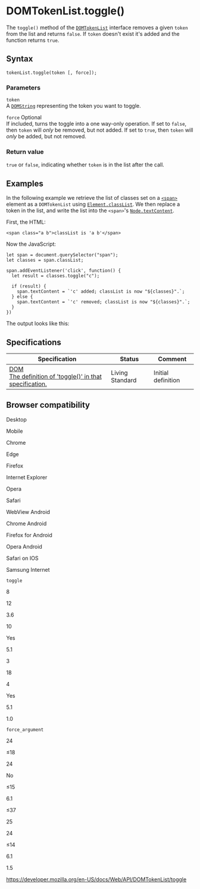 DOMTokenList.toggle()
=====================

The `toggle()` method of the [`DOMTokenList`](../domtokenlist) interface removes a given `token` from the list and returns `false`. If `token` doesn't exist it's added and the function returns `true`.

Syntax
------

    tokenList.toggle(token [, force]);

### Parameters

`token`  
A [`DOMString`](../domstring) representing the token you want to toggle.

 `force` <span class="badge inline optional">Optional</span>   
If included, turns the toggle into a one way-only operation. If set to `false`, then `token` will *only* be removed, but not added. If set to `true`, then `token` will *only* be added, but not removed.

### Return value

`true` or `false`, indicating whether `token` is in the list after the call.

Examples
--------

In the following example we retrieve the list of classes set on a [`<span>`](https://developer.mozilla.org/en-US/docs/Web/HTML/Element/span) element as a `DOMTokenList` using [`Element.classList`](../element/classlist). We then replace a token in the list, and write the list into the `<span>`'s [`Node.textContent`](../node/textcontent).

First, the HTML:

    <span class="a b">classList is 'a b'</span>

Now the JavaScript:

    let span = document.querySelector("span");
    let classes = span.classList;

    span.addEventListener('click', function() {
      let result = classes.toggle("c");

      if (result) {
        span.textContent = `'c' added; classList is now "${classes}".`;
      } else {
        span.textContent = `'c' removed; classList is now "${classes}".`;
      }
    })

The output looks like this:

Specifications
--------------

<table><thead><tr class="header"><th>Specification</th><th>Status</th><th>Comment</th></tr></thead><tbody><tr class="odd"><td><a href="https://dom.spec.whatwg.org/#dom-domtokenlist-toggle">DOM<br />
<span class="small">The definition of 'toggle()' in that specification.</span></a></td><td><span class="spec-living">Living Standard</span></td><td>Initial definition</td></tr></tbody></table>

Browser compatibility
---------------------

Desktop

Mobile

Chrome

Edge

Firefox

Internet Explorer

Opera

Safari

WebView Android

Chrome Android

Firefox for Android

Opera Android

Safari on IOS

Samsung Internet

`toggle`

8

12

3.6

10

Yes

5.1

3

18

4

Yes

5.1

1.0

`force_argument`

24

≤18

24

No

≤15

6.1

≤37

25

24

≤14

6.1

1.5

<a href="https://developer.mozilla.org/en-US/docs/Web/API/DOMTokenList/toggle" class="_attribution-link">https://developer.mozilla.org/en-US/docs/Web/API/DOMTokenList/toggle</a>
